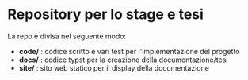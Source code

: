 # Repository per lo stage e tesi

La repo è divisa nel seguente modo:
- **code/** : codice scritto e vari test per l'implementazione del progetto
- **docs/** : codice typst per la creazione della documentazione/tesi
- **site/** : sito web statico per il display della documentazione

